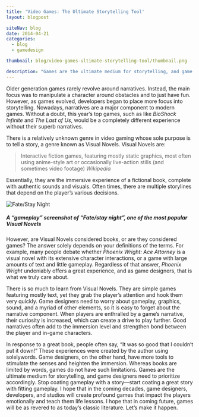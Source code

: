 ```yaml
---
title: 'Video Games: The Ultimate Storytelling Tool'
layout: blogpost

siteNav: blog
date: 2014-04-21
categories:
  - blog
  - gamedesign

thumbnail: blog/video-games-ultimate-storytelling-tool/thumbnail.png

description: "Games are the ultimate medium for storytelling, and game designers should prioritize accordingly."
---
```


Older generation games rarely revolve around narratives. Instead, the main focus was to manipulate a character around obstacles and to just have fun. However, as games evolved, developers began to place more focus into storytelling. Nowadays, narratives are a major component to modern games. Without a doubt, this year’s top games, such as like *BioShock Infinite* and *The Last of Us*, would be a completely different experience without their superb narratives.

There is a relatively unknown genre in video gaming whose sole purpose is to tell a story, a genre known as Visual Novels. Visual Novels are:

>Interactive fiction games, featuring mostly static graphics, most often using anime-style art or occasionally live-action stills (and sometimes video footage)
><cite>Wikipedia</cite>

Essentially, they are the immersive experience of a fictional book, complete with authentic sounds and visuals. Often times, there are multiple storylines that depend on the player’s various decisions.

![Fate/Stay Night](http://fsolace.files.wordpress.com/2014/04/2.jpg)

##### A “gameplay” screenshot of “Fate/stay night”, one of the most popular Visual Novels

However, are Visual Novels considered books, or are they considered games? The answer solely depends on your definitions of the terms. For example, many people debate whether *Phoenix Wright: Ace Attorney* is a visual novel with its extensive character interactions, or a game with large amounts of text and little gameplay. Regardless of that answer, *Phoenix Wright* undeniably offers a great experience, and as game designers, that is what we truly care about.

There is so much to learn from Visual Novels. They are simple games featuring mostly text, yet they grab the player’s attention and hook them very quickly. Game designers need to worry about gameplay, graphics, sound, and a myriad of other elements, so it is easy to forget about the narrative component. When players are enthralled by a game’s narrative, their curiosity is increased, which can create a drive to play further. Good narratives often add to the immersion level and strengthen bond between the player and in-game characters.

In response to a great book, people often say, “It was so good that I couldn’t put it down!” These experiences were created by the author using solelywords. Game designers, on the other hand, have more tools to stimulate the senses and heighten the immersion. Whereas books are limited by words, games do not have such limitations. Games are the ultimate medium for storytelling, and game designers need to prioritize accordingly. Stop coating gameplay with a story—start coating a great story with fitting gameplay. I hope that in the coming decades, game designers, developers, and studios will create profound games that impact the players emotionally and teach them life lessons. I hope that in coming future, games will be as revered to as today’s classic literature. Let’s make it happen.